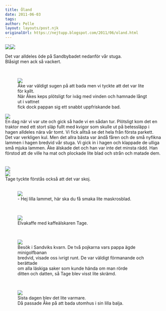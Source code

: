 ```yaml
---
title: Öland
date: 2011-06-03
tags: 	
author: Pelle
layout: layouts/post.njk
originalUrl: https://nejtupp.blogspot.com/2011/06/oland.html
---
```


<img src="../../../../img/Majsemester-_MG_9331.jpg"><img src="../../../../img/Majsemester-_MG_9338.jpg">
	<figcaption>Det var alldeles öde på Sandbybadet nedanför vår stuga.<br>Blåsigt men ack så vackert.</figcaption>
</figure><br>

<figure>
	<img src="../../../../img/Majsemester-_MG_9358.jpg">
	<figcaption>Åke var väldigt sugen på att bada men vi tyckte att det var lite för kallt.<br>När Åkes keps plötsligt for iväg med vinden och hamnade långt ut i vattnet<br>fick dock pappan sig ett snabbt uppfriskande bad.</figcaption>
</figure>

</div><img src="../../../../img/Majsemester-_MG_9525.jpg"><br>En dag när vi var ute och gick så hade vi en sådan tur. Plötsligt kom det en traktor med ett stort släp fullt med kvigor som skulle ut på betessläpp i hagen alldeles nära vår tomt. Vi fick alltså se det hela från första parkett. Det var verkligen kul. Men det allra bästa var ändå fåren och de små nyfikna lammen i hagen bredvid vår stuga. Vi gick in i hagen och klappade de ulliga små mjuka lammen. Åke  älskade det och han var inte det minsta rädd. Han förstod att de ville ha mat och plockade lite blad och strån och matade dem.<br><br><br><img src="../../../../img/Majsemester-_MG_9503.jpg"><br><img src="../../../../img/Majsemester-_MG_9536.jpg">
	<figcaption>Tage tyckte förstås också att det var skoj.<br><br></span></span></div>

<figure>
	<img src="../../../../img/Majsemester-_MG_9487.jpg">
	<figcaption>- Hej lilla lammet, här ska du få smaka lite maskrosblad.</figcaption>
</figure><br>

<figure>
	<img src="../../../../img/Majsemester-_MG_9301.jpg">
	<figcaption>Elvakaffe med kaffeälskaren Tage.</figcaption>
</figure><br>

<figure>
	<img src="../../../../img/Majsemester-_MG_9286.jpg">
	<figcaption>Besök i Sandviks kvarn. De två pojkarna vars pappa ägde minigolfbanan<br>bredvid, visade oss ivrigt runt. De var väldigt förmanande och berättade<br>om alla läskiga saker som kunde hända om man rörde<br>ditten och datten, så Tage blev visst lite skrämd.</figcaption>
</figure><br>

<figure>
	<img src="../../../../img/Majsemester-_MG_9436.jpg">
	<figcaption>Sista dagen blev det lite varmare.<br>Då passade Åke på att bada utomhus i sin lilla balja.</figcaption>
</figure>
